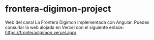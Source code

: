# frontera-digimon-project
Web del canal La Frontera Digimon implementada con Angular. Puedes consultar la web alojada en Vercel con el siguiente enlace: https://fronteradigimon.vercel.app/
